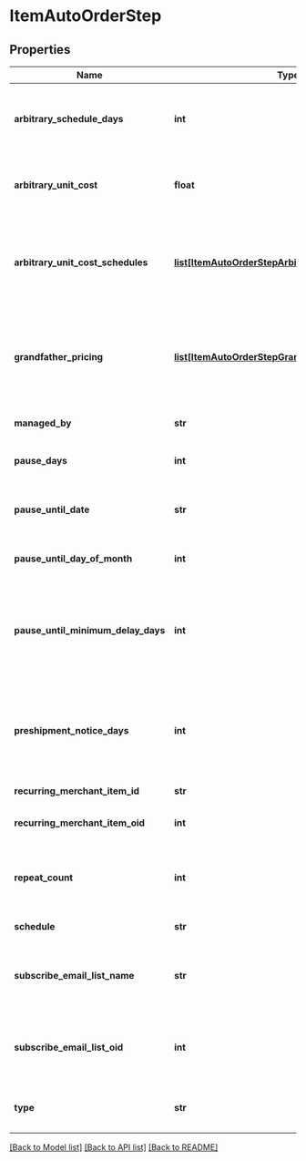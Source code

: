 # ItemAutoOrderStep

## Properties
Name | Type | Description | Notes
------------ | ------------- | ------------- | -------------
**arbitrary_schedule_days** | **int** | If the schedule is arbitrary, then this is the number of days | [optional] 
**arbitrary_unit_cost** | **float** | Arbitrary unit cost used to override the regular item cost | [optional] 
**arbitrary_unit_cost_schedules** | [**list[ItemAutoOrderStepArbitraryUnitCostSchedule]**](ItemAutoOrderStepArbitraryUnitCostSchedule.md) | Arbitrary unit costs schedules for more advanced discounting by rebill attempt | [optional] 
**grandfather_pricing** | [**list[ItemAutoOrderStepGrandfatherPricing]**](ItemAutoOrderStepGrandfatherPricing.md) | Grand-father pricing configuration if the rebill schedule has changed over time | [optional] 
**managed_by** | **str** | Managed by (defaults to UltraCart) | [optional] 
**pause_days** | **int** | Number of days to pause | [optional] 
**pause_until_date** | **str** | Wait for this step to happen until the specified date | [optional] 
**pause_until_day_of_month** | **int** | Pause until a specific day of the month | [optional] 
**pause_until_minimum_delay_days** | **int** | Pause at least this many days between the last order and the calculated next day of month | [optional] 
**preshipment_notice_days** | **int** | If set, a pre-shipment notice is sent to the customer this many days in advance | [optional] 
**recurring_merchant_item_id** | **str** | Item id to rebill | [optional] 
**recurring_merchant_item_oid** | **int** | Item object identifier to rebill | [optional] 
**repeat_count** | **int** | Number of times to rebill.  Last step can be null for infinite | [optional] 
**schedule** | **str** | Frequency of the rebill | [optional] 
**subscribe_email_list_name** | **str** | Email list name to subscribe the customer to when the rebill occurs | [optional] 
**subscribe_email_list_oid** | **int** | Email list identifier to subscribe the customer to when this rebill occurs | [optional] 
**type** | **str** | Type of step (item, kit only, loop or pause) | [optional] 

[[Back to Model list]](../README.md#documentation-for-models) [[Back to API list]](../README.md#documentation-for-api-endpoints) [[Back to README]](../README.md)



